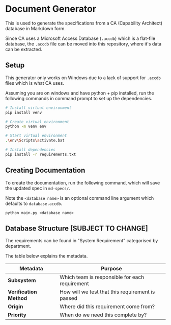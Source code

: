# Document Generator

This is used to generate the specifications from a CA (Capability Architect) database in Markdown form.

Since CA uses a Microsoft Access Database (`.accdb`) which is a flat-file database, the `.accdb` file can be moved into this repository, where it's data can be extracted.

## Setup

This generator only works on Windows due to a lack of support for `.accdb` files which is what CA uses.

Assuming you are on windows and have python + pip installed, run the following commands in command prompt to set up the dependencies.

```sh
# Install virtual environment
pip install venv

# Create virtual environment
python -m venv env

# Start virtual environment
.\env\Scripts\activate.bat

# Install dependencies
pip install -r requirements.txt
```

## Creating Documentation

To create the documentation, run the following command, which will save the updated spec in `md-specs/`.

Note the `<database name>` is an optional command line argument which defaults to `database.accdb`.

```
python main.py <database name>
```

## Database Structure [SUBJECT TO CHANGE]

The requirements can be found in "System Requirement" categorised by department.

The table below explains the metadata.

| Metadata                | Purpose                                          |
| ----------------------- | ------------------------------------------------ |
| **Subsystem**           | Which team is responsible for each requirement   |
| **Verification Method** | How will we test that this requirement is passed |
| **Origin**              | Where did this requirement come from?            |
| **Priority**            | When do we need this complete by?                |
